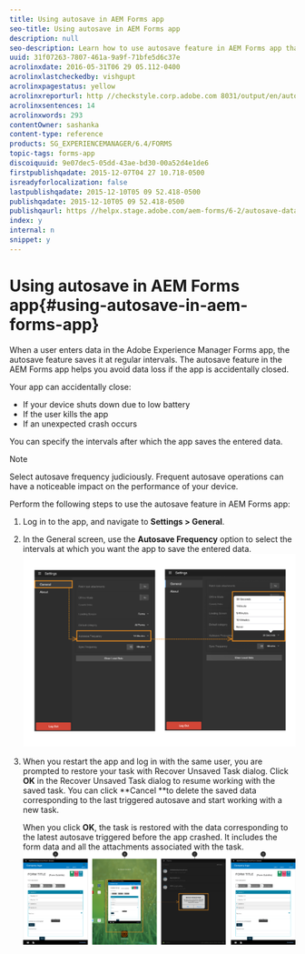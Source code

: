 ```yaml
---
title: Using autosave in AEM Forms app
seo-title: Using autosave in AEM Forms app
description: null
seo-description: Learn how to use autosave feature in AEM Forms app that lets you avoid data loss. 
uuid: 31f07263-7807-461a-9a9f-71bfe5d6c37e
acrolinxdate: 2016-05-31T06 29 05.112-0400
acrolinxlastcheckedby: vishgupt
acrolinxpagestatus: yellow
acrolinxreporturl: http //checkstyle.corp.adobe.com 8031/output/en/autosave_data_app_admin_5e12de0b318c6865_1931_report.xml
acrolinxsentences: 14
acrolinxwords: 293
contentOwner: sashanka
content-type: reference
products: SG_EXPERIENCEMANAGER/6.4/FORMS
topic-tags: forms-app
discoiquuid: 9e07dec5-05dd-43ae-bd30-00a52d4e1de6
firstpublishqadate: 2015-12-07T04 27 10.718-0500
isreadyforlocalization: false
lastpublishqadate: 2015-12-10T05 09 52.418-0500
publishqadate: 2015-12-10T05 09 52.418-0500
publishqaurl: https //helpx.stage.adobe.com/aem-forms/6-2/autosave-data-app.html
index: y
internal: n
snippet: y
---
```


# Using autosave in AEM Forms app{#using-autosave-in-aem-forms-app}

When a user enters data in the Adobe Experience Manager Forms app, the autosave feature saves it at regular intervals. The autosave feature in the AEM Forms app helps you avoid data loss if the app is accidentally closed.

Your app can accidentally close:

* If your device shuts down due to low battery
* If the user kills the app  
* If an unexpected crash occurs

You can specify the intervals after which the app saves the entered data.

>[!NOTE]
>
>Select autosave frequency judiciously. Frequent autosave operations can have a noticeable impact on the performance of your device.

Perform the following steps to use the autosave feature in AEM Forms app:

1. Log in to the app, and navigate to **Settings &gt; General**.
1. In the General screen, use the **Autosave Frequency** option to select the intervals at which you want the app to save the entered data. 
   [ ![Setting autosave frequency](assets/using-autosave-freq-07.png)](assets/using-autosave-freq-07-1.png)

1. When you restart the app and log in with the same user, you are prompted to restore your task with Recover Unsaved Task dialog. Click **OK** in the Recover Unsaved Task dialog to resume working with the saved task. You can click **Cancel **to delete the saved data corresponding to the last triggered autosave and start working with a new task.

   When you click **OK**, the task is restored with the data corresponding to the latest autosave triggered before the app crashed. It includes the form data and all the attachments associated with the task.
   [ ![Getting a task recovered](assets/autosave-flow.png)](assets/using-autosave-freq-06.png)

